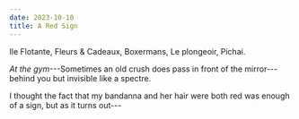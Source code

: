 ```yaml
---
date: 2023-10-10
title: A Red Sign
---
```


Ile Flotante, Fleurs & Cadeaux, Boxermans, Le plongeoir, Pichai.

*At the gym*---Sometimes an old crush does pass in front of the mirror---behind you but invisible like a spectre.

I thought the fact that my bandanna and her hair were both red was enough of a sign, but as it turns out---
